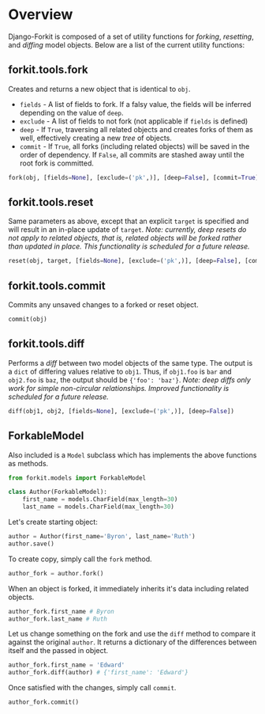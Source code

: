 Overview
========

Django-Forkit is composed of a set of utility functions for _forking_,
_resetting_, and _diffing_ model objects. Below are a list of the current
utility functions:

forkit.tools.fork
-----------------
Creates and returns a new object that is identical to ``obj``.
- ``fields`` - A list of fields to fork. If a falsy value, the fields
will be inferred depending on the value of ``deep``.
- ``exclude`` - A list of fields to not fork (not applicable if ``fields``
is defined)
- ``deep`` - If ``True``, traversing all related objects and creates forks
of them as well, effectively creating a new _tree_ of objects.
- ``commit`` - If ``True``, all forks (including related objects) will be saved
in the order of dependency. If ``False``, all commits are stashed away until
the root fork is committed.

```python
fork(obj, [fields=None], [exclude=('pk',)], [deep=False], [commit=True])
```

forkit.tools.reset
------------------
Same parameters as above, except that an explicit ``target`` is specified and
will result in an in-place update of ``target``. _Note: currently, deep resets
do not apply to related objects, that is, related objects will be forked rather
than updated in place. This functionality is scheduled for a future release._

```python
reset(obj, target, [fields=None], [exclude=('pk',)], [deep=False], [commit=True])
```

forkit.tools.commit
-------------------
Commits any unsaved changes to a forked or reset object.

```python
commit(obj)
```

forkit.tools.diff
-----------------
Performs a _diff_ between two model objects of the same type. The output is a
``dict`` of differing values relative to ``obj1``. Thus, if ``obj1.foo`` is
``bar`` and ``obj2.foo`` is ``baz``, the output should be ``{'foo': 'baz'}``.
_Note: deep diffs only work for simple non-circular relationships. Improved
functionality is scheduled for a future release._

```python
diff(obj1, obj2, [fields=None], [exclude=('pk',)], [deep=False])
```

ForkableModel
-------------
Also included is a ``Model`` subclass which has implements the above functions
as methods.

```python
from forkit.models import ForkableModel

class Author(ForkableModel):
    first_name = models.CharField(max_length=30)
    last_name = models.CharField(max_length=30)
```

Let's create starting object:

```python
author = Author(first_name='Byron', last_name='Ruth')
author.save()
```

To create copy, simply call the ``fork`` method.

```python
author_fork = author.fork()
```

When an object is forked, it immediately inherits it's data including
related objects.

```python
author_fork.first_name # Byron
author_fork.last_name # Ruth
```

Let us change something on the fork and use the ``diff`` method to compare it
against the original ``author``. It returns a dictionary of the differences
between itself and the passed in object.

```python
author_fork.first_name = 'Edward'
author_fork.diff(author) # {'first_name': 'Edward'}
```

Once satisfied with the changes, simply call ``commit``.

```python
author_fork.commit()
```
